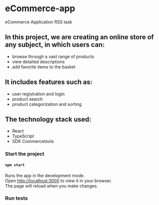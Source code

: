 # eCommerce-app
eCommerce Application RSS task

## In this project, we are creating an online store of any subject, in which users can:
- browse through a vast range of products
- view detailed descriptions
- add favorite items to the basket

## It includes features such as:
- user registration and login
- product search
- product categorization and sorting

## The technology stack used:
- React
- TypeScript
- SDK Commercetools

### Start the project

#### `npm start`
Runs the app in the development mode.\
Open [http://localhost:3000](http://localhost:3000) to view it in your browser.\
The page will reload when you make changes.

### Run tests

####  `npm test`
Launches the test runner in the interactive watch mode.

### Create a build directory

####  `npm run build`
Your project must be ready to be published before running this command.\
Creates a build directory with a production build of your app.\
An app is located in a folder `build` and ready to be deployed!.

### Use prettier

####  `npm prettier`
Scans all the packages in your projects for vulnerabilities and provides automated fix advice.

####  `npm prettier:fix`
Prettier starts up, instructs it to format the files. Set the correct indents.

### Use ESLint

####  `npm lint`
This script is used to test TypeScript code.

####  `npm lint:fix`
This script formats the written code based on eslint rules.

### Use stylelint

####  `npm lint:style`
Helps to avoid style errors. After running this script, we will get messages containing style errors.

####  `npm lint:style:fix`
Automatic style error correction.

### Use husky

####  `npm prepare`
Install Husky in the current directory.\
[More information about Husky](https://typicode.github.io/husky)
